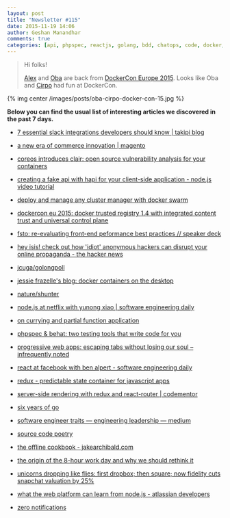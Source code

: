 ```yaml
---
layout: post
title: "Newsletter #115"
date: 2015-11-19 14:06
author: Geshan Manandhar
comments: true
categories: [api, phpspec, reactjs, golang, bdd, chatops, code, docker, flux, golongpoll, javascript, js, node, nodehtml, nodejs, performance, php, podcast, react, redux, software-engineer, startup]
---
```


> Hi folks!
>
> [Alex](http://tech.namshi.com/team/#Alessandro%20Nadalin) and [Oba](http://tech.namshi.com/team/#Oluwaseun%20Obajobi) are back from [DockerCon Europe 2015](http://europe-2015.dockercon.com/). 
> Looks like Oba and [Cirpo](<http://tech.namshi.com/team/#Alessandro Cinelli (cirpo)>) had fun at DockerCon.

{% img center /images/posts/oba-cirpo-docker-con-15.jpg %}

**Below you can find the usual list of interesting articles we discovered in the past 7 days.**

* [7 essential slack integrations developers should know | takipi blog](http://blog.takipi.com/7-essential-slack-integrations-developers-should-know/)

* [a new era of commerce innovation | magento](http://magento.com/blog/magento-news/new-era-commerce-innovation?mkt_tok=3RkMMJWWfF9wsRolvanAZKXonjHpfsX66uQtWqawlMI/0ER3fOvrPUfGjI4CRMBqI+SLDwEYGJlv6SgFSbHNMbhiwrgOUhM=)

* [coreos introduces clair: open source vulnerability analysis for your containers](https://coreos.com/blog/vulnerability-analysis-for-containers/?utm_content=buffer286eb)

* [creating a fake api with hapi for your client-side application - node.js video tutorial ](https://egghead.io/lessons/node-js-creating-a-fake-api-with-hapi-for-your-client-side-application )
<!-- more -->

* [deploy and manage any cluster manager with docker swarm](https://blog.docker.com/2015/11/deploy-manage-cluster-docker-swarm/?utm_content=buffer8101e)

* [dockercon eu 2015: docker trusted registry 1.4 with integrated content trust and universal control plane](https://blog.docker.com/2015/11/dockercon-eu-2015-docker-universal-control-plane/?utm_content=buffer66692)

* [fsto: re-evaluating front-end peformance best practices // speaker deck](https://speakerdeck.com/benvinegar/fsto-re-evaluating-front-end-peformance-best-practices)

* [hey isis! check out how 'idiot' anonymous hackers can disrupt your online propaganda - the hacker news](http://thehackernews.com/2015/11/anonymous-hacker-isis.html)

* [jcuga/golongpoll](https://github.com/jcuga/golongpoll)

* [jessie frazelle's blog: docker containers on the desktop](https://blog.jessfraz.com/post/docker-containers-on-the-desktop/)

* [nature/shunter](https://github.com/nature/shunter)

* [node.js at netflix with yunong xiao | software engineering daily](http://softwareengineeringdaily.com/2015/08/01/node-js-at-netflix-with-yunong-xiao/)

* [on currying and partial function application](http://www.vasinov.com/blog/on-currying-and-partial-function-application/)

* [phpspec & behat: two testing tools that write code for you ](http://www.slideshare.net/joshuaswarren/phpspec-behat-two-testing-tools-that-write-code-for-you-phptek-edition)

* [progressive web apps: escaping tabs without losing our soul – infrequently noted](https://infrequently.org/2015/06/progressive-apps-escaping-tabs-without-losing-our-soul/)

* [react at facebook with ben alpert - software engineering daily](http://softwareengineeringdaily.com/2015/09/17/react-at-facebook-with-ben-alpert/)

* [redux - predictable state container for javascript apps](http://redux.js.org/)

* [server-side rendering with redux and react-router | codementor](https://www.codementor.io/reactjs/tutorial/redux-server-rendering-react-router-universal-web-app?utm_term=server-rendering-redux)

* [six years of go](http://blog.golang.org/6years)

* [software engineer traits — engineering leadership — medium](https://medium.com/engineering-leadership/software-engineer-traits-fbf5dee9289c)

* [source code poetry](http://www.sourcecodepoetry.com/)

* [the offline cookbook - jakearchibald.com](https://jakearchibald.com/2014/offline-cookbook/)

* [the origin of the 8-hour work day and why we should rethink it](https://blog.bufferapp.com/optimal-work-time-how-long-should-we-work-every-day-the-science-of-mental-strength?utm_content=buffer33b8e)

* [unicorns dropping like flies: first dropbox; then square; now fidelity cuts snapchat valuation by 25%](http://www.zerohedge.com/news/2015-11-10/unicorns-dropping-flies-first-dropbox-then-square-now-fidelity-cuts-snapchat-valuati)

* [what the web platform can learn from node.js - atlassian developers](https://developer.atlassian.com/blog/2015/11/what-the-web-platform-can-learn-from-nodejs/)

* [zero notifications](http://joel.is/zero-notifications/)
